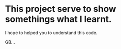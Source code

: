 # This project serve to show somethings what I learnt.
I hope to helped you to understand this code.

GB...
